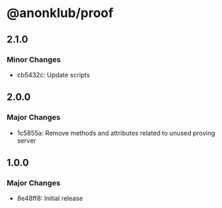 # @anonklub/proof

## 2.1.0

### Minor Changes

- cb5432c: Update scripts

## 2.0.0

### Major Changes

- 1c5855a: Remove methods and attributes related to unused proving server

## 1.0.0

### Major Changes

- 8e48ff8: Initial release
